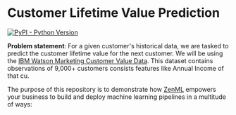# Customer Lifetime Value Prediction

[![PyPI - Python Version](https://img.shields.io/pypi/pyversions/zenml)](https://pypi.org/project/zenml/)

**Problem statement**: For a given customer's historical data, we are tasked to predict the customer lifetime value for the next customer. We will be using the [IBM Watson Marketing Customer Value Data](https://www.kaggle.com/datasets/pankajjsh06/ibm-watson-marketing-customer-value-data). This dataset contains observations of 9,000+ customers consists features like Annual Income of that cu. 

The purpose of this repository is to demonstrate how [ZenML](https://github.com/zenml-io/zenml) empowers your business to build and deploy machine learning pipelines in a multitude of ways:
